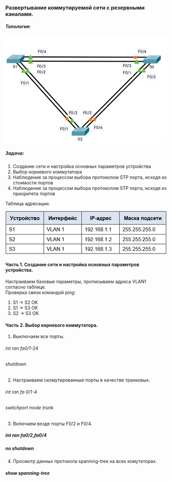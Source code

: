 ### **Развертывание коммутируемой сети с резервными каналами.**
##### Топология:
![Topolog](https://github.com/Cooler1213/Otus-Network/blob/e637821fc411fcf33bafe0ded539f1efd47f1972/Lab/STP/Topolog.png)
##### Задача:
1. Создание сети и настройка основных параметров устройства
2. Выбор корневого коммутатора
3. Наблюдение за процессом выбора протоколом STP порта, исходя из стоимости портов
4. Наблюдение за процессом выбора протоколом STP порта, исходя из приоритета портов

Таблица адресации.

![Tab](https://github.com/Cooler1213/Otus-Network/blob/92f2f776696c8c1a564fcc438d47240e14cc0cb5/Lab/STP/Tab.png)

#### Часть 1. Создание сети и настройка основных параметров устройства.  

Настраиваем базовые параметры, прописываем адреса VLAN1 согласно таблице.  
Проверка связи командой ping:
1. S1 -> S2  OK
2. S1 -> S3  OK
3. S2 -> S3  OK

#### Часть 2. Выбор корневого коммутатора.  

1. Выключаем все порты.
###### int ran fa0/1-24 
###### shutdown
2. Настраиваем скомутированные порты в качестве транковых.
###### int ran fa 0/1-4 
###### switchport mode trunk
3. Включаем везде порты F0/2 и F0/4.
##### int ran fa0/2,fa0/4
##### no shutdown
4. Просмотр данных протокола spanning-tree на всех комутаторах.
##### show spanning-tree 
 